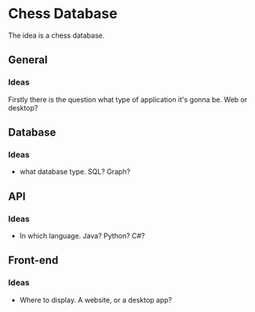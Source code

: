 # Chess Database
The idea is a chess database.

## General
### Ideas
Firstly there is the question what type of application it's gonna be.
Web or desktop?

## Database
### Ideas
- what database type. SQL? Graph?

## API
### Ideas
- In which language. Java? Python? C#?

## Front-end
### Ideas
- Where to display. A website, or a desktop app?
